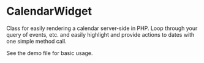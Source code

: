 CalendarWidget
==============

Class for easily rendering a calendar server-side in PHP.  Loop through your query of events, etc. and easily highlight and provide actions to dates with one simple method call.

See the demo file for basic usage.